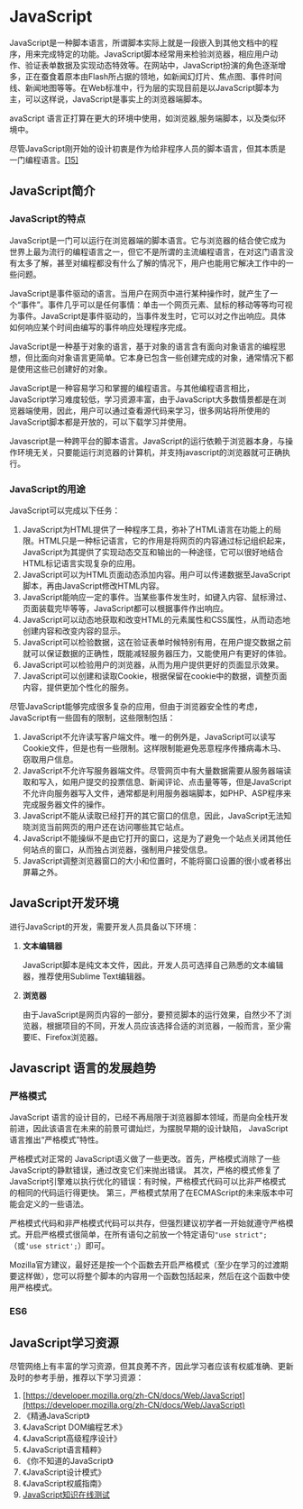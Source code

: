 # JavaScript

JavaScript是一种脚本语言，所谓脚本实际上就是一段嵌入到其他文档中的程序，用来完成特定的功能。JavaScript脚本经常用来检验浏览器，相应用户动作、验证表单数据及实现动态特效等。在网站中，JavaScript扮演的角色逐渐增多，正在蚕食着原本由Flash所占据的领地，如新闻幻灯片、焦点图、事件时间线、新闻地图等等。在Web标准中，行为层的实现目前是以JavaScript脚本为主，可以这样说，JavaScript是事实上的浏览器端脚本。

avaScript 语言正打算在更大的环境中使用，如浏览器,服务端脚本，以及类似环境中。

尽管JavaScript刚开始的设计初衷是作为给非程序人员的脚本语言，但其本质是一门编程语言。[\[15\]](https://yangjh.gitee.io/front-end/References.html#cite-15)

## JavaScript简介 <a id="javascript&#x7B80;&#x4ECB;"></a>

### JavaScript的特点 <a id="javascript&#x7684;&#x7279;&#x70B9;"></a>

JavaScript是一门可以运行在浏览器端的脚本语言。它与浏览器的结合使它成为世界上最为流行的编程语言之一，但它不是所谓的主流编程语言，在对这门语言没有太多了解，甚至对编程都没有什么了解的情况下，用户也能用它解决工作中的一些问题。

JavaScript是事件驱动的语言。当用户在网页中进行某种操作时，就产生了一个“事件”。事件几乎可以是任何事情：单击一个网页元素、鼠标的移动等等均可视为事件。JavaScript是事件驱动的，当事件发生时，它可以对之作出响应。具体如何响应某个时间由编写的事件响应处理程序完成。

JavaScript是一种基于对象的语言，基于对象的语言含有面向对象语言的编程思想，但比面向对象语言更简单。它本身已包含一些创建完成的对象，通常情况下都是使用这些已创建好的对象。

JavaScript是一种容易学习和掌握的编程语言。与其他编程语言相比，JavaScript学习难度较低，学习资源丰富，由于JavaScript大多数情景都是在浏览器端使用，因此，用户可以通过查看源代码来学习，很多网站将所使用的JavaScript脚本都是开放的，可以下载学习并使用。

Javascript是一种跨平台的脚本语言。JavaScript的运行依赖于浏览器本身，与操作环境无关，只要能运行浏览器的计算机，并支持javascript的浏览器就可正确执行。

### JavaScript的用途 <a id="javascript&#x7684;&#x7528;&#x9014;"></a>

JavaScript可以完成以下任务：

1. JavaScript为HTML提供了一种程序工具，弥补了HTML语言在功能上的局限。HTML只是一种标记语言，它的作用是将网页的内容通过标记组织起来，JavaScript为其提供了实现动态交互和输出的一种途径，它可以很好地结合HTML标记语言实现复杂的应用。
2. JavaScript可以为HTML页面动态添加内容。用户可以传递数据至JavaScript脚本，再由JavaScript修改HTML内容。
3. JavaScript能响应一定的事件。当某些事件发生时，如键入内容、鼠标滑过、页面装载完毕等等，JavaScript都可以根据事件作出响应。
4. JavaScript可以动态地获取和改变HTML的元素属性和CSS属性，从而动态地创建内容和改变内容的显示。
5. JavaScript可以检验数据，这在验证表单时候特别有用，在用户提交数据之前就可以保证数据的正确性，既能减轻服务器压力，又能使用户有更好的体验。
6. JavaScript可以检验用户的浏览器，从而为用户提供更好的页面显示效果。
7. JavaScript可以创建和读取Cookie，根据保留在cookie中的数据，调整页面内容，提供更加个性化的服务。

尽管JavaScript能够完成很多复杂的应用，但由于浏览器安全性的考虑，JavaScript有一些固有的限制，这些限制包括：

1. JavaScript不允许读写客户端文件。唯一的例外是，JavaScript可以读写Cookie文件，但是也有一些限制。这样限制能避免恶意程序传播病毒木马、窃取用户信息。
2. JavaScript不允许写服务器端文件。尽管网页中有大量数据需要从服务器端读取和写入，如用户提交的投票信息、新闻评论、点击量等等，但是JavaScript不允许向服务器写入文件，通常都是利用服务器端脚本，如PHP、ASP程序来完成服务器文件的操作。
3. JavaScript不能从读取已经打开的其它窗口的信息，因此，JavaScript无法知晓浏览当前网页的用户还在访问哪些其它站点。
4. JavaScript不能操纵不是由它打开的窗口，这是为了避免一个站点关闭其他任何站点的窗口，从而独占浏览器，强制用户接受信息。
5. JavaScript调整浏览器窗口的大小和位置时，不能将窗口设置的很小或者移出屏幕之外。

## JavaScript开发环境 <a id="javascript&#x5F00;&#x53D1;&#x73AF;&#x5883;"></a>

进行JavaScript的开发，需要开发人员具备以下环境：

1. **文本编辑器**

   JavaScript脚本是纯文本文件，因此，开发人员可选择自己熟悉的文本编辑器，推荐使用Sublime Text编辑器。

2. **浏览器**

   由于JavaScript是网页内容的一部分，要预览脚本的运行效果，自然少不了浏览器，根据项目的不同，开发人员应该选择合适的浏览器，一般而言，至少需要IE、Firefox浏览器。

## Javascript 语言的发展趋势 <a id="javascript-&#x8BED;&#x8A00;&#x7684;&#x53D1;&#x5C55;&#x8D8B;&#x52BF;"></a>

### 严格模式 <a id="&#x4E25;&#x683C;&#x6A21;&#x5F0F;"></a>

JavaScript 语言的设计目的，已经不再局限于浏览器脚本领域，而是向全栈开发前进，因此该语言在未来的前景可谓灿烂，为摆脱早期的设计缺陷， JavaScript 语言推出“严格模式”特性。

严格模式对正常的 JavaScript语义做了一些更改。首先，严格模式消除了一些 JavaScript的静默错误，通过改变它们来抛出错误。 其次，严格的模式修复了 JavaScript引擎难以执行优化的错误：有时候，严格模式代码可以比非严格模式的相同的代码运行得更快。 第三，严格模式禁用了在ECMAScript的未来版本中可能会定义的一些语法。

严格模式代码和非严格模式代码可以共存，但强烈建议初学者一开始就遵守严格模式。开启严格模式很简单，在所有语句之前放一个特定语句`"use strict";`（或`'use strict';`）即可。

Mozilla官方建议，最好还是按一个个函数去开启严格模式（至少在学习的过渡期要这样做），您可以将整个脚本的内容用一个函数包括起来，然后在这个函数中使用严格模式。

### ES6 <a id="es6"></a>

## JavaScript学习资源 <a id="javascript&#x5B66;&#x4E60;&#x8D44;&#x6E90;"></a>

尽管网络上有丰富的学习资源，但其良莠不齐，因此学习者应该有权威准确、更新及时的参考手册，推荐以下学习资源：

1. [https://developer.mozilla.org/zh-CN/docs/Web/JavaScript](https://developer.mozilla.org/zh-CN/docs/Web/JavaScript)
2. 《精通JavaScript》
3. 《JavaScript DOM编程艺术》
4. 《JavaScript高级程序设计》
5. 《JavaScript语言精粹》
6. 《你不知道的JavaScript》
7. 《JavaScript设计模式》
8. 《JavaScript权威指南》
9. [JavaScript知识在线测试](https://www.nowcoder.com/intelligentTest)

